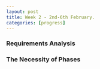 ```yaml
---
layout: post
title: Week 2 - 2nd-6th February.
categories: [progress]
---
```


### Requirements Analysis


### The Necessity of Phases
